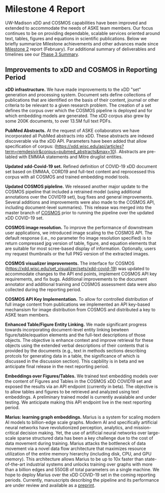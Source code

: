 # Milestone 4 Report

UW-Madison xDD and COSMOS capabilities have been improved and extended to accommodate the needs of ASKE team members. Our focus continues to be on providing dependable, scalable services oriented around text, tables, figures and equations in scientific publications. Below we briefly summarize Milestone achievements and other advances made since [Milestone 2](https://github.com/UW-COSMOS/project-docs/blob/master/presentations_reports/phase3/milestone_2_report.md) report (February). For additional summary of deliverables and timelines see our [Phase 3 Summary](https://github.com/UW-COSMOS/project-docs/tree/master/presentations_reports/phase3).

## Improvements to xDD and COSMOS in Reporting Period
**xDD infrastructure.** We have made improvements to the xDD "set" generation and processing system. Document sets define collections of publications that are identified on the basis of their content, journal or other criteria to be relevant to a given research problem. The creation of a set defines the corpus over which the COSMOS pipeline is deployed and for which embedding models are generated. The xDD corpus also grew by some 200K documents, to over 13.5M full text PDFs.

**PubMed Abstracts.** At the request of ASKE collaborators we have incorporated all PubMed abstracts into xDD. These abstracts are indexed discoverable via the xDD API. Parameters have been added that allow specification of corpus: (https://xdd.wisc.edu/api/articles?term=remdesivir&corpus=pubmed_abstracts&max=10). Abstracts are pre-labled with EMMAA statements and Mitre druglist entities. 

**Updated xdd-Covid-19 set.** Refined definition of COVID-19 xDD document set based on EMMAA, CORD19 and full-text content and reprocessed this corpus with all COSMOS and trained embedding model tools.

**Updated COSMOS pipleline.** We released another major update to the COSMOS pipeline that included a retrained model (using additional annotations over the COVID19 set), bug fixes and general improvements. Several additions and improvements were also made to the COSMOS API, including document-level summaries). This release was merged into the master branch of [COSMOS](https://github.com/UW-COSMOS/Cosmos) prior to running the pipeline over the updated xDD COVID-19 set.

**COSMOS image resolution.** To improve the performance of downstream user applications, we introduced image scaling to the COSMOS API. The default response (i.e., no parameter fro image resolution specified) is to return compressed jpg version of table, figure, and equation elements that are suitable for most scree-based display of information. Optionally, users my request thumbnails or the full PNG version of the extracted images.

**COSMOS visualizer improvements.** The interface for COSMOS (https://xdd.wisc.edu/set_visualizer/sets/xdd-covid-19) was updated to accommodate changes to the API end points, implement COSMOS API key requirements, and fix bugs. Additional improvements to the document annotator and additional training and COSMOS assessment data were also collected during the reporting period.

**COSMOS API Key Implementation.** To allow for controlled distribution of full image content from publications we implemented an API key-based mechansism for image distribution from COSMOS and distributed a key to ASKE team members.

**Enhanced Table/Figure Entity Linking.** We made significant progress towards incorporating document-level entity linking bewteen figure/table/equation elements and the full-text descriptions of those objects. The objective is enhance context and improve retrieval for these objects using the extended verbal descriptions of their contents that is provided by the documents (e.g., text in methods sections describing protcols for generating data in a table, the significance of which is discussed in the discussion section). This capbility is in beta and we anticipate final release in the next reporting period.

**Embeddings over Figures/Tables.** We trained text embedding models over the content of Figures and Tables in the COSMOS xDD COVID19 set and exposed the results via an API endpoint (currently in beta). The objective is to allow tables and figures to be retrieved and analyzed using text embeddings. A preliminary trained model is currently avaialable and under testing. We anticipate making this API endpoint live in the next reporting period. 

**Marius: learning graph embeddings.** Marius is a system for scaling modern AI models to billion-edge scale graphs. Modern AI and specifically artificial neural networks have revolutionized perception, analytics, and mission-critical decision making. Yet, the use of artificial neural networks over large-scale sparse structured data has been a key challenge due to the cost of data movement during training. Marius attacks the bottleneck of data movement via a novel data flow architecture that maximizes resource utilization of the entire memory hierarchy (including disk, CPU, and GPU memory). This architecture allows Marius to be up to 10x faster than state-of-the-art industrial systems and unlocks training over graphs with more than a billion edges and 550GB of total parameters on a single machine. We hope to deploy Marius over the xDD COVID-19 set in the coming reporting periods. Currently, manuscripts describing the pipeline and its performance are under review and available as a [preprint](https://arxiv.org/abs/2101.08358).
